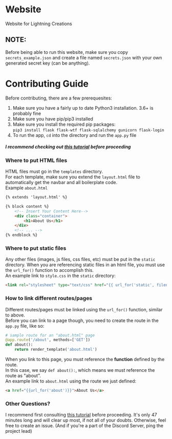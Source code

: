 # Website
Website for Lightning Creations

## NOTE:
Before being able to run this website, make sure you copy `secrets_example.json` and create a file named `secrets.json` with your own generated secret key (can be anything).

# Contributing Guide
Before contributing, there are a few prerequesites:
1. Make sure you have a fairly up to date Python3 installation. 3.6+ is probably fine
2. Make sure you have pip/pip3 installed
3. Make sure you install the required pip packages:  
```pip3 install flask flask-wtf flask-sqlalchemy gunicorn flask-login```
4. To run the app, `cd` into the directory and run the `app.py` file  
##### I recommend checking out [this tutorial](https://www.youtube.com/watch?v=Z1RJmh_OqeA) before proceeding  

### Where to put HTML files
HTML files must go in the `templates` directory.  
For each template, make sure you extend the `layout.html` file to automatically get the navbar and all boilerplate code.  
Example `about.html`
```html
{% extends 'layout.html' %}

{% block content %}
    <!-- Insert Your Content Here-->
    <div class="container">
        <h1>About Us</h1>
    </div>
    <!-- ... -->
{% endblock %}
```  

### Where to put static files
Any other files (images, js files, css files, etc) must be put in the `static` directory.
When you are referencing static files in an html file, you must use the `url_for()` function to accomplish this.  
An example link to `style.css` in the `static` directory:
```html
<link rel="stylesheet" type="text/css" href="{{ url_for('static', filename='style.css') }}">
```

### How to link different routes/pages
Different routes/pages must be linked using the `url_for()` function, similar to above.  
Before you can link to a page though, you need to create the route in the `app.py` file, like so:  
```python
# sample route for an "about.html" page
@app.route('/about', methods=['GET'])
def about():
    return render_template('about.html')
```
  
When you link to this page, you must reference the **function** defined by the route.  
In this case, we say `def about():`, which means we must reference the route as "about".  
An example link to `about.html` using the route we just defined:
```html
<a href="{{url_for('about')}}">About Us</a>
```

### Other Questions?
I recommend first consulting [this tutorial](https://www.youtube.com/watch?v=Z1RJmh_OqeA) before proceeding. It's only 47 minutes long and will clear up most, if not all of your doubts.
Otherwise, feel free to create an issue. (And if you're a part of the Discord Server, ping the project lead)